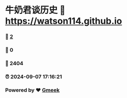 # 牛奶君谈历史 :link: https://watson114.github.io 
### :page_facing_up: [2](https://watson114.github.io/tag.html) 
### :speech_balloon: 0 
### :hibiscus: 2404 
### :alarm_clock: 2024-09-07 17:16:21 
### Powered by :heart: [Gmeek](https://github.com/Meekdai/Gmeek)
